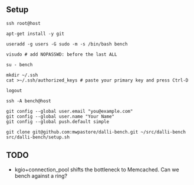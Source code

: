 ## Setup

    ssh root@host

    apt-get install -y git

    useradd -g users -G sudo -m -s /bin/bash bench

    visudo # add NOPASSWD: before the last ALL

    su - bench

    mkdir ~/.ssh
    cat >~/.ssh/authorized_keys # paste your primary key and press Ctrl-D

    logout

    ssh -A bench@host

    git config --global user.email "you@example.com"
    git config --global user.name "Your Name"
    git config --global push.default simple

    git clone git@github.com:mwpastore/dalli-bench.git ~/src/dalli-bench
    src/dalli-bench/setup.sh

## TODO

* kgio+connection_pool shifts the bottleneck to Memcached. Can we bench against
  a ring?
